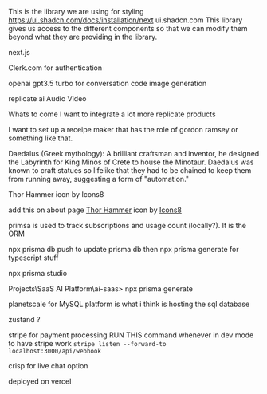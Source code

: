 This is the library we are using for styling 
https://ui.shadcn.com/docs/installation/next
ui.shadcn.com
This library gives us access to the different components so that we can modify them beyond what they are providing in the library. 

next.js

Clerk.com for authentication 

openai gpt3.5 turbo for
conversation 
code 
image generation 

replicate ai
Audio
Video


Whats to come
I want to integrate a lot more replicate products

I want to set up a receipe maker that has the role of gordon ramsey or something like that. 

Daedalus (Greek mythology): A brilliant craftsman and inventor, he designed the Labyrinth for King Minos of Crete to house the Minotaur. Daedalus was known to craft statues so lifelike that they had to be chained to keep them from running away, suggesting a form of "automation."

Thor Hammer icon by Icons8


add this on about page
<a target="_blank" href="https://icons8.com/icon/2010/thor-hammer">Thor Hammer</a> icon by <a target="_blank" href="https://icons8.com">Icons8</a>


primsa is used to track subscriptions and usage count (locally?). It is the ORM

npx prisma db push to update prisma db then npx prisma generate for typescript stuff

npx prisma studio

Projects\SaaS AI Platform\ai-saas> npx prisma generate

planetscale for MySQL platform is what i think is hosting the sql database


zustand ?

stripe for payment processing
RUN THIS command whenever in dev mode to have stripe work
```stripe listen --forward-to localhost:3000/api/webhook ```


crisp for live chat option

deployed on vercel 

